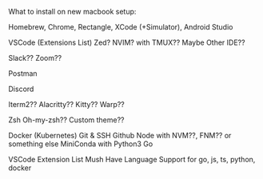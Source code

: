 What to install on new macbook setup:

Homebrew,
Chrome,
Rectangle,
XCode (+Simulator),
Android Studio

VSCode (Extensions List)
Zed?
NVIM? with TMUX??
Maybe Other IDE??

Slack??
Zoom??

Postman

Discord

Iterm2??
Alacritty??
Kitty??
Warp??

Zsh
Oh-my-zsh??
Custom theme??

Docker (Kubernetes)
Git & SSH Github
Node with NVM??, FNM?? or something else
MiniConda with Python3
Go

VSCode Extension List Mush Have
Language Support for go, js, ts, python, docker
